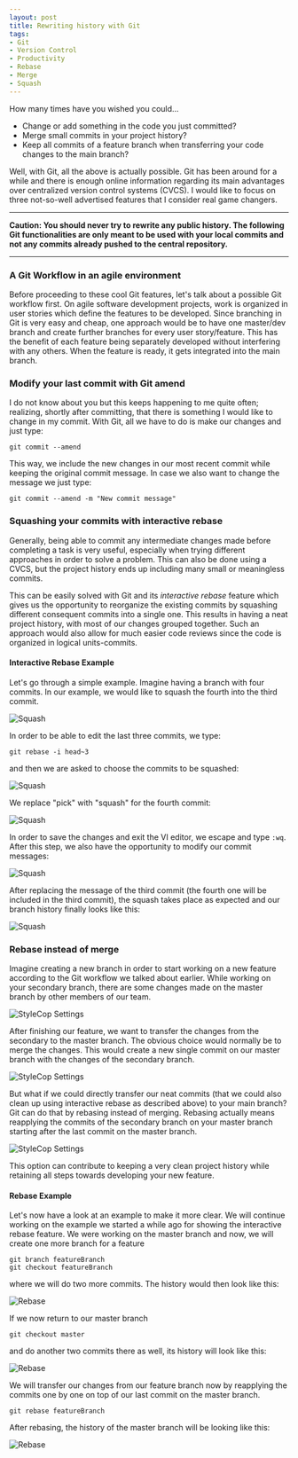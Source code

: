 ```yaml
---
layout: post
title: Rewriting history with Git
tags: 
- Git
- Version Control
- Productivity
- Rebase
- Merge
- Squash
---
```

How many times have you wished you could…

- Change or add something in the code you just committed? 
- Merge small commits in your project history?
- Keep all commits of a feature branch when transferring your code changes to the main branch?

Well, with Git, all the above is actually possible. Git has been around for a while and there is enough online information regarding its main advantages over centralized version control systems (CVCS). I would like to focus on three not-so-well advertised features that I consider real game changers. 

---

**Caution: You should never try to rewrite any public history. The following Git functionalities are only meant to be used with your local commits and not any commits already pushed to the central repository.**

---

###  A Git Workflow in an agile environment
Before proceeding to these cool Git features, let's talk about a possible Git workflow first. On agile software development projects, work is organized in user stories which define the features to be developed. Since branching in Git is very easy and cheap, one approach would be to have one master/dev branch and create further branches for every user story/feature. This has the benefit of each feature being separately developed without interfering with any others. When the feature is ready, it gets integrated into the main branch.

### Modify your last commit with Git amend

I do not know about you but this keeps happening to me quite often; realizing, shortly after committing, that there is something I would like to change in my commit. With Git, all we have to do is make our changes and just type:

    git commit --amend 
This way, we include the new changes in our most recent commit while keeping the original commit message. In case we also want to change the message we just type:

    git commit --amend -m "New commit message"

### Squashing your commits with interactive rebase
Generally, being able to commit any intermediate changes made before completing a task is very useful, especially when trying different approaches in order to solve a problem. This can also be done using a CVCS, but the project history ends up including many small or meaningless commits. 

This can be easily solved with Git and its *interactive rebase*  feature which gives us the opportunity to reorganize the existing commits by squashing different consequent commits into a single one. This results in having a neat project history, with most of our changes grouped together. Such an approach would also allow for much easier code reviews since the code is organized in logical units-commits.  

####  Interactive Rebase Example
Let's go through a simple example. Imagine having a branch with four commits. In our example, we would like to squash the fourth into the third commit.

![Squash](https://raw.githubusercontent.com/dimitrispaxinos/dimitrispaxinos.github.io/master/_assets/images/GitSquash1.png)

In order to be able to edit the last three commits, we type:

    git rebase -i head~3

and then we are asked to choose the commits to be squashed:

![Squash](https://raw.githubusercontent.com/dimitrispaxinos/dimitrispaxinos.github.io/master/_assets/images/GitSquash2.png)

We replace "pick" with "squash" for the fourth commit:

![Squash](https://raw.githubusercontent.com/dimitrispaxinos/dimitrispaxinos.github.io/master/_assets/images/GitSquash3.png)

In order to save the changes and exit the VI editor, we escape and type `:wq`.  After this step, we also have the opportunity to modify our commit messages:

![Squash](https://raw.githubusercontent.com/dimitrispaxinos/dimitrispaxinos.github.io/master/_assets/images/GitSquash4.png)

After replacing the message of the third commit (the fourth one will be included in the third commit), the squash takes place as expected and our branch history finally looks like this:

![Squash](https://raw.githubusercontent.com/dimitrispaxinos/dimitrispaxinos.github.io/master/_assets/images/GitSquash5.png)


### Rebase instead of merge

Imagine creating a new branch in order to start working on a new feature according to the Git workflow we talked about earlier. While working on your secondary branch, there are some changes made on the master branch by other members of our team.

![StyleCop Settings](https://raw.githubusercontent.com/dimitrispaxinos/dimitrispaxinos.github.io/master/_assets/images/GitTwoBranches.PNG)

After finishing our feature, we want to transfer the changes from the secondary to the master branch. The obvious choice would normally be to merge the changes. This would create a new single commit on our master branch with the changes of the secondary branch.

![StyleCop Settings](https://raw.githubusercontent.com/dimitrispaxinos/dimitrispaxinos.github.io/master/_assets/images/GitMerge.png)

But what if we could directly transfer our neat commits (that we could also clean up using interactive rebase as described above) to your main branch? Git can do that by rebasing instead of merging. Rebasing actually means reapplying the commits of the secondary branch on your master branch starting after the last commit on the master branch.

![StyleCop Settings](https://raw.githubusercontent.com/dimitrispaxinos/dimitrispaxinos.github.io/master/_assets/images/GitRebase.png)

This option can contribute to keeping a very clean project history while retaining all steps towards developing your new feature. 

####  Rebase Example

Let's now have a look at an example to make it more clear. We will continue working on the example we started a while ago for showing the interactive rebase feature. We were working on the master branch and now, we will create one more branch for a feature 

    git branch featureBranch
    git checkout featureBranch

where we will do two more commits. The history would then look like this:
 
![Rebase](https://raw.githubusercontent.com/dimitrispaxinos/dimitrispaxinos.github.io/master/_assets/images/GitRebaseCmd1.png)

If we now return to our master branch 

    git checkout master

and do another two commits there as well, its history will look like this:

![Rebase](https://raw.githubusercontent.com/dimitrispaxinos/dimitrispaxinos.github.io/master/_assets/images/GitRebaseCmd2.png)

We will transfer our changes from our feature branch now by reapplying the commits one by one on top of our last commit on the master branch.

    git rebase featureBranch

After rebasing, the history of the master branch will be looking like this:

![Rebase](https://raw.githubusercontent.com/dimitrispaxinos/dimitrispaxinos.github.io/master/_assets/images/GitRebaseCmd4.png)
